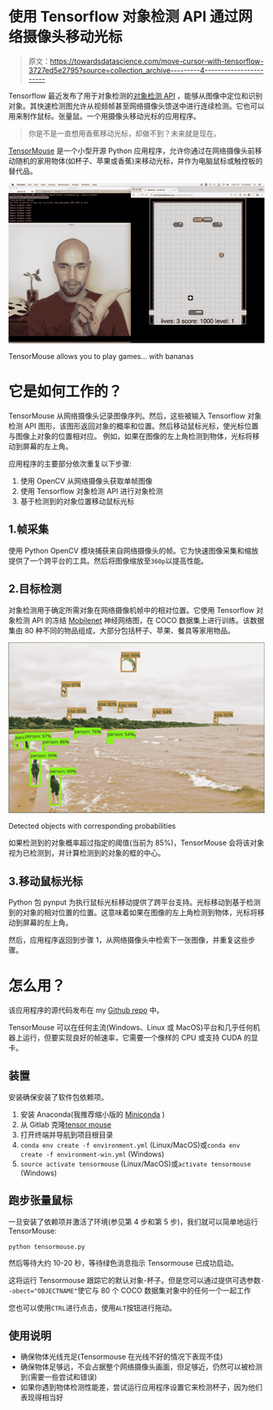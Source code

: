 # 使用 Tensorflow 对象检测 API 通过网络摄像头移动光标

> 原文：<https://towardsdatascience.com/move-cursor-with-tensorflow-3727ed5e2795?source=collection_archive---------4----------------------->

Tensorflow 最近发布了用于对象检测的[对象检测 API](https://github.com/tensorflow/models/tree/master/research/object_detection) ，能够从图像中定位和识别对象。其快速检测图允许从视频帧甚至网络摄像头馈送中进行连续检测。它也可以用来制作鼠标。张量鼠。一个用摄像头移动光标的应用程序。

> 你是不是一直想用香蕉移动光标，却做不到？未来就是现在。

[TensorMouse](https://github.com/tadejmagajna/TensorMouse) 是一个小型开源 Python 应用程序，允许你通过在网络摄像头前移动随机的家用物体(如杯子、苹果或香蕉)来移动光标，并作为电脑鼠标或触控板的替代品。

![](img/c49fb3f93ddf19c9f3450da3aecd3aa6.png)

TensorMouse allows you to play games… with bananas

# 它是如何工作的？

TensorMouse 从网络摄像头记录图像序列。然后，这些被输入 Tensorflow 对象检测 API 图形，该图形返回对象的概率和位置。然后移动鼠标光标，使光标位置与图像上对象的位置相对应。
例如，如果在图像的左上角检测到物体，光标将移动到屏幕的左上角。

应用程序的主要部分依次重复以下步骤:

1.  使用 OpenCV 从网络摄像头获取单帧图像
2.  使用 Tensorflow 对象检测 API 进行对象检测
3.  基于检测到的对象位置移动鼠标光标

## 1.帧采集

使用 Python OpenCV 模块捕获来自网络摄像头的帧。它为快速图像采集和缩放提供了一个跨平台的工具。然后将图像缩放至`360p`以提高性能。

## 2.目标检测

对象检测用于确定所需对象在网络摄像机帧中的相对位置。它使用 Tensorflow 对象检测 API 的冻结 [Mobilenet](https://github.com/Zehaos/MobileNet) 神经网络图，在 COCO 数据集上进行训练。该数据集由 80 种不同的物品组成，大部分包括杯子、苹果、餐具等家用物品。

![](img/261047d858fce8bcbf616fab50df2daf.png)

Detected objects with corresponding probabilities

如果检测到的对象概率超过指定的阈值(当前为 85%)，TensorMouse 会将该对象视为已检测到，并计算检测到的对象的框的中心。

## 3.移动鼠标光标

Python 包 pynput 为执行鼠标光标移动提供了跨平台支持。光标移动到基于检测到的对象的相对位置的位置。这意味着如果在图像的左上角检测到物体，光标将移动到屏幕的左上角。

然后，应用程序返回到步骤 1，从网络摄像头中检索下一张图像，并重复这些步骤。

# 怎么用？

该应用程序的源代码发布在 my [Github repo](https://github.com/tadejmagajna/TensorMouse) 中。

TensorMouse 可以在任何主流(Windows、Linux 或 MacOS)平台和几乎任何机器上运行，但要实现良好的帧速率，它需要一个像样的 CPU 或支持 CUDA 的显卡。

## 装置

安装确保安装了软件包依赖项。

1.  安装 Anaconda(我推荐缩小版的 [Miniconda](https://conda.io/miniconda.html) )
2.  从 Gitlab 克隆[tensor mouse](https://github.com/tadejmagajna/TensorMouse)
3.  打开终端并导航到项目根目录
4.  `conda env create -f environment.yml` (Linux/MacOS)或`conda env create -f environment-win.yml` (Windows)
5.  `source activate tensormouse` (Linux/MacOS)或`activate tensormouse` (Windows)

## 跑步张量鼠标

一旦安装了依赖项并激活了环境(参见第 4 步和第 5 步)，我们就可以简单地运行 TensorMouse:

```
python tensormouse.py
```

然后等待大约 10-20 秒，等待绿色消息指示 Tensormouse 已成功启动。

这将运行 Tensormouse 跟踪它的默认对象-杯子。但是您可以通过提供可选参数`--obect="OBJECTNAME"`使它与 80 个 COCO 数据集对象中的任何一个一起工作

您也可以使用`CTRL`进行点击，使用`ALT`按钮进行拖动。

## 使用说明

*   确保物体光线充足(Tensormouse 在光线不好的情况下表现不佳)
*   确保物体足够远，不会占据整个网络摄像头画面，但足够近，仍然可以被检测到(需要一些尝试和错误)
*   如果你遇到物体检测性能差，尝试运行应用程序设置它来检测杯子，因为他们表现得相当好